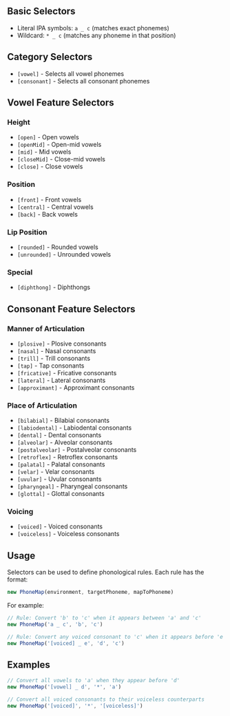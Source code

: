
## Basic Selectors

- Literal IPA symbols: `a _ c` (matches exact phonemes)
- Wildcard: `* _ c` (matches any phoneme in that position)

## Category Selectors

- `[vowel]` - Selects all vowel phonemes
- `[consonant]` - Selects all consonant phonemes

## Vowel Feature Selectors

### Height
- `[open]` - Open vowels
- `[openMid]` - Open-mid vowels
- `[mid]` - Mid vowels
- `[closeMid]` - Close-mid vowels
- `[close]` - Close vowels

### Position
- `[front]` - Front vowels
- `[central]` - Central vowels
- `[back]` - Back vowels

### Lip Position
- `[rounded]` - Rounded vowels
- `[unrounded]` - Unrounded vowels

### Special
- `[diphthong]` - Diphthongs

## Consonant Feature Selectors

### Manner of Articulation
- `[plosive]` - Plosive consonants
- `[nasal]` - Nasal consonants
- `[trill]` - Trill consonants
- `[tap]` - Tap consonants
- `[fricative]` - Fricative consonants
- `[lateral]` - Lateral consonants
- `[approximant]` - Approximant consonants

### Place of Articulation
- `[bilabial]` - Bilabial consonants
- `[labiodental]` - Labiodental consonants
- `[dental]` - Dental consonants
- `[alveolar]` - Alveolar consonants
- `[postalveolar]` - Postalveolar consonants
- `[retroflex]` - Retroflex consonants
- `[palatal]` - Palatal consonants
- `[velar]` - Velar consonants
- `[uvular]` - Uvular consonants
- `[pharyngeal]` - Pharyngeal consonants
- `[glottal]` - Glottal consonants

### Voicing
- `[voiced]` - Voiced consonants
- `[voiceless]` - Voiceless consonants

## Usage

Selectors can be used to define phonological rules. Each rule has the format:

```typescript
new PhoneMap(environment, targetPhoneme, mapToPhoneme)
```

For example:
```typescript
// Rule: Convert 'b' to 'c' when it appears between 'a' and 'c'
new PhoneMap('a _ c', 'b', 'c')

// Rule: Convert any voiced consonant to 'c' when it appears before 'e'
new PhoneMap('[voiced] _ e', 'd', 'c')
```

## Examples

```typescript
// Convert all vowels to 'a' when they appear before 'd'
new PhoneMap('[vowel] _ d', '*', 'a')

// Convert all voiced consonants to their voiceless counterparts
new PhoneMap('[voiced]', '*', '[voiceless]')
```